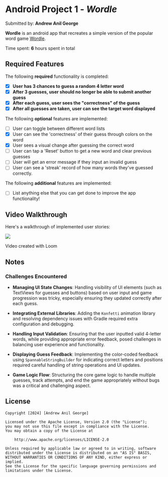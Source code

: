 # Android Project 1 - *Wordle*

Submitted by: **Andrew Anil George**

**Wordle** is an android app that recreates a simple version of the popular word game [Wordle](https://www.nytimes.com/games/wordle/index.html).

Time spent: **6** hours spent in total

## Required Features

The following **required** functionality is completed:

- [X] **User has 3 chances to guess a random 4 letter word**
- [X] **After 3 guesses, user should no longer be able to submit another guess**
- [X] **After each guess, user sees the "correctness" of the guess**
- [X] **After all guesses are taken, user can see the target word displayed**

The following **optional** features are implemented:

- [ ] User can toggle between different word lists
- [X] User can see the 'correctness' of their guess through colors on the word
- [X] User sees a visual change after guessing the correct word
- [ ] User can tap a 'Reset' button to get a new word and clear previous guesses
- [ ] User will get an error message if they input an invalid guess
- [ ] User can see a 'streak' record of how many words they've guessed correctly.

The following **additional** features are implemented:

* [ ] List anything else that you can get done to improve the app functionality!

## Video Walkthrough

Here's a walkthrough of implemented user stories:

<div>
    <a href="https://www.loom.com/share/22b216b654b14513a217bb4630d4305d">
    </a>
    <a href="https://www.loom.com/share/22b216b654b14513a217bb4630d4305d">
      <img style="max-width:300px;" src="https://cdn.loom.com/sessions/thumbnails/22b216b654b14513a217bb4630d4305d-b7790ec680051c77-full-play.gif">
    </a>
  </div>

<!-- Replace this with whatever GIF tool you used! -->
Video created with Loom
<!-- Recommended tools:
[Kap](https://getkap.co/) for macOS
[ScreenToGif](https://www.screentogif.com/) for Windows
[peek](https://github.com/phw/peek) for Linux. -->

## Notes

### Challenges Encountered

- **Managing UI State Changes**: Handling visibility of UI elements (such as TextViews for guesses and buttons) based on user input and game progression was tricky, especially ensuring they updated correctly after each guess.

- **Integrating External Libraries**: Adding the `Konfetti` animation library and resolving dependency issues with Gradle required extra configuration and debugging.

- **Handling Input Validation**: Ensuring that the user inputted valid 4-letter words, while providing appropriate error feedback, posed challenges in balancing user experience and functionality.

- **Displaying Guess Feedback**: Implementing the color-coded feedback using `SpannableStringBuilder` for indicating correct letters and positions required careful handling of string operations and UI updates.

- **Game Logic Flow**: Structuring the core game logic to handle multiple guesses, track attempts, and end the game appropriately without bugs was a critical and challenging aspect.

## License

    Copyright [2024] [Andrew Anil George]

    Licensed under the Apache License, Version 2.0 (the "License");
    you may not use this file except in compliance with the License.
    You may obtain a copy of the License at

        http://www.apache.org/licenses/LICENSE-2.0

    Unless required by applicable law or agreed to in writing, software
    distributed under the License is distributed on an "AS IS" BASIS,
    WITHOUT WARRANTIES OR CONDITIONS OF ANY KIND, either express or implied.
    See the License for the specific language governing permissions and
    limitations under the License.
